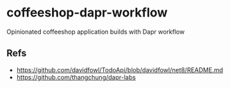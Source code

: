 # coffeeshop-dapr-workflow
Opinionated coffeeshop application builds with Dapr workflow

## Refs
- https://github.com/davidfowl/TodoApi/blob/davidfowl/net8/README.md
- https://github.com/thangchung/dapr-labs